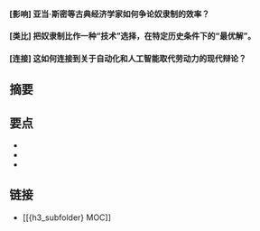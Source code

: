#### [影响] 亚当·斯密等古典经济学家如何争论奴隶制的效率？


#### [类比] 把奴隶制比作一种“技术”选择，在特定历史条件下的“最优解”。


#### [连接] 这如何连接到关于自动化和人工智能取代劳动力的现代辩论？


## 摘要


## 要点

- 
- 
- 

## 链接

- [[{h3_subfolder} MOC]]
